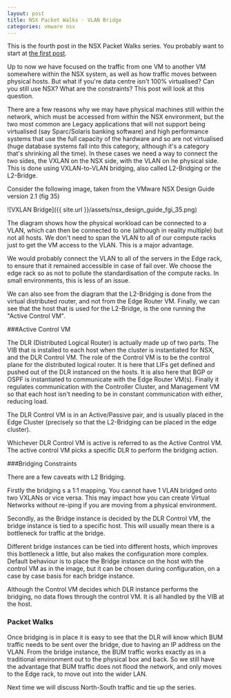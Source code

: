 ```yaml
---
layout: post
title: NSX Packet Walks - VLAN Bridge
categories: vmware nsx
---
```


This is the fourth post in the NSX Packet Walks series. You probably want to start at [the first post](http://vantmet.github.io/2015/02/10/packet-walks).

Up to now we have focused on the traffic from one VM to another VM somewhere within the NSX system, as well as how traffic moves between physical hosts. But what if you're data centre isn't 100% virtualised? Can you still use NSX? What are the constraints? This post will look at this question.

There are a few reasons why we may have physical machines still within the network, which must be accessed from within the NSX environment, but the two most common are Legacy applications that will not support being virtualised (say Sparc/Solaris banking software) and high performance systems that use the full capacity of the hardware and so are not virtualised (huge database systems fall into this category, although it's a category that's shrinking all the time). In these cases we need a way to connect the two sides, the VXLAN  on the NSX side, with the VLAN on he physical side. This is done using VXLAN-to-VLAN bridging, also called L2-Bridging or the L2-Bridge.

Consider the following image, taken from the VMware NSX Design Guide version 2.1 (fig 35)

![VXLAN Bridge]({{ site.url }}/assets/nsx_design_guide_fgi_35.png)

The diagram shows how the physical workload can be connected to a VLAN, which can then be connected to one (although in reality multiple) but not all hosts. We don't need to span the VLAN to all of our compute racks just to get the VM access to the VLAN. This is a major advantage.

We would probably connect the VLAN to all of the servers in the Edge rack, to ensure that it remained accessible in case of fail over. We choose the edge rack so as not to pollute the standardisation of the compute racks. In small environments, this is less of an issue.

We can also see from the diagram that the L2-Bridging is done from the virtual distributed router, and not from the Edge Router VM. Finally, we can see that the host that is used for the L2-Bridge, is the one running the "Active Control VM". 

###Active Control VM

The DLR (Distributed Logical Router) is actually made up of two parts. The VIB that is installed to each host when the cluster is instantiated for NSX, and the DLR Control VM. The role of the Control VM is to be the control plane for the distributed logical router. It is here that LIFs get defined and pushed out of the DLR instanced on the hosts. It is also here that BGP or OSPF is instantiated to communicate with the Edge Router VM(s). Finally it regulates communication with the Controller Cluster, and Management VM so that each host isn't needing to be in constant communication with either, reducing load.

The DLR Control VM is in an Active/Passive pair, and is usually placed in the Edge Cluster (precisely so that the L2-Bridging can be placed in the edge cluster).

Whichever DLR Control VM is active is referred to as the Active Control VM. The active control VM picks a specific DLR to perform the bridging action.

###Bridging Constraints

There are a few caveats with L2 Bridging.

Firstly the bridging s a 1:1 mapping. You cannot have 1 VLAN bridged onto two VXLANs or vice versa. This may impact how you can create Virtual Networks without re-iping if you are moving from a physical environment.

Secondly, as the Bridge instance is decided by the DLR Control VM, the bridge instance is tied to a specific host. This will usually mean there is a bottleneck for traffic at the bridge.

Different bridge instances can be tied into different hosts, which improves this bottleneck a little, but also makes the configuration more complex. Default behaviour is to place the Bridge instance on the host with the control VM as in the image, but it can be chosen during configuration, on a case by case basis for each bridge instance.

Although the Control VM decides which DLR instance performs the bridging, no data flows through the control VM. It is all handled by the VIB at the host.

### Packet Walks

Once bridging is in place it is easy to see that the DLR will know which BUM traffic needs to be sent over the bridge, due to having an IP address on the VLAN. From the bridge instance, the BUM traffic works exactly as in a traditional environment out to the physical box and back. So we still have the advantage that BUM traffic does not flood the network, and only moves to the Edge rack, to move out into the wider LAN.

Next time we will discuss North-South traffic and tie up the series.

